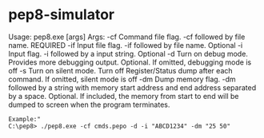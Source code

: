 # pep8-simulator
Usage:
  pep8.exe [args]
    Args:
      -cf   Command file flag.  -cf followed by file name.  REQUIRED
      -if   Input file flag.  -if followed by file name.  Optional
      -i    Input flag. -i followed by a input string.  Optional
      -d    Turn on debug mode.  Provides more debugging output. Optional. If omitted, debugging mode is off
      -s    Turn on silent mode.  Turn off Register/Status dump after each command. If omitted, silent mode is off
      -dm   Dump memory flag.  -dm followed by a string with memory start address and end address separated by a space. Optional. If included, the memory from start to end will be dumped to screen when the program terminates.
    
    Example:"
    C:\pep8> ./pep8.exe -cf cmds.pepo -d -i "ABCD1234" -dm "25 50"
